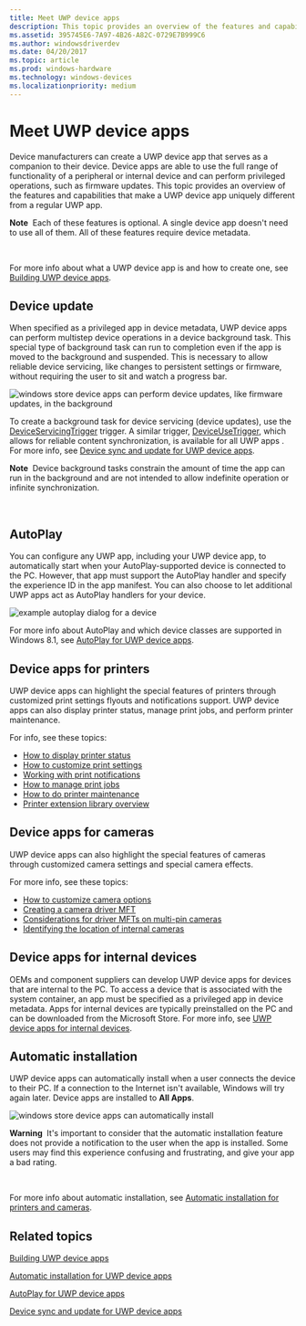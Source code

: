 ```yaml
---
title: Meet UWP device apps
description: This topic provides an overview of the features and capabilities that make a UWP device app uniquely different from a regular UWP app.
ms.assetid: 395745E6-7A97-4B26-A82C-0729E7B999C6
ms.author: windowsdriverdev
ms.date: 04/20/2017
ms.topic: article
ms.prod: windows-hardware
ms.technology: windows-devices
ms.localizationpriority: medium
---
```


# Meet UWP device apps


Device manufacturers can create a UWP device app that serves as a companion to their device. Device apps are able to use the full range of functionality of a peripheral or internal device and can perform privileged operations, such as firmware updates. This topic provides an overview of the features and capabilities that make a UWP device app uniquely different from a regular UWP app.

**Note**  Each of these features is optional. A single device app doesn't need to use all of them. All of these features require device metadata.

 

For more info about what a UWP device app is and how to create one, see [Building UWP device apps](the-workflow.md).

## <span id="_Device_update"></span><span id="_device_update"></span><span id="_DEVICE_UPDATE"></span> Device update


When specified as a privileged app in device metadata, UWP device apps can perform multistep device operations in a device background task. This special type of background task can run to completion even if the app is moved to the background and suspended. This is necessary to allow reliable device servicing, like changes to persistent settings or firmware, without requiring the user to sit and watch a progress bar.

![windows store device apps can perform device updates, like firmware updates, in the background](images/deviceupdateuserconsent.png)

To create a background task for device servicing (device updates), use the [DeviceServicingTrigger](http://go.microsoft.com/fwlink/p/?LinkID=308965) trigger. A similar trigger, [DeviceUseTrigger](http://go.microsoft.com/fwlink/p/?LinkID=308967), which allows for reliable content synchronization, is available for all UWP apps . For more info, see [Device sync and update for UWP device apps](device-sync-and-update-for-uwp-device-apps.md).

**Note**  Device background tasks constrain the amount of time the app can run in the background and are not intended to allow indefinite operation or infinite synchronization.

 

## <span id="AutoPlay"></span><span id="autoplay"></span><span id="AUTOPLAY"></span>AutoPlay


You can configure any UWP app, including your UWP device app, to automatically start when your AutoPlay-supported device is connected to the PC. However, that app must support the AutoPlay handler and specify the experience ID in the app manifest. You can also choose to let additional UWP apps act as AutoPlay handlers for your device.

![example autoplay dialog for a device](images/autoplayfordeviceapps.png)

For more info about AutoPlay and which device classes are supported in Windows 8.1, see [AutoPlay for UWP device apps](autoplay-for-uwp-device-apps.md).

## <span id="Device_apps_for_printers"></span><span id="device_apps_for_printers"></span><span id="DEVICE_APPS_FOR_PRINTERS"></span>Device apps for printers


UWP device apps can highlight the special features of printers through customized print settings flyouts and notifications support. UWP device apps can also display printer status, manage print jobs, and perform printer maintenance.

For info, see these topics:

-   [How to display printer status](how-to-display-printer-status.md)
-   [How to customize print settings](how-to-customize-print-settings.md)
-   [Working with print notifications](working-with-print-notifications.md)
-   [How to manage print jobs](how-to-manage-print-jobs.md)
-   [How to do printer maintenance](how-to-do-printer-maintenance.md)
-   [Printer extension library overview](printer-extension-library-overview.md)

## <span id="Device_apps_for_cameras"></span><span id="device_apps_for_cameras"></span><span id="DEVICE_APPS_FOR_CAMERAS"></span>Device apps for cameras


UWP device apps can also highlight the special features of cameras through customized camera settings and special camera effects.

For more info, see these topics:

-   [How to customize camera options](how-to-customize-camera-options.md)
-   [Creating a camera driver MFT](creating-a-camera-driver-mft.md)
-   [Considerations for driver MFTs on multi-pin cameras](driver-mfts-on-multi-pin-cameras.md)
-   [Identifying the location of internal cameras](identifying-the-location-of-internal-cameras.md)

## <span id="Device_apps_for_internal_devices"></span><span id="device_apps_for_internal_devices"></span><span id="DEVICE_APPS_FOR_INTERNAL_DEVICES"></span>Device apps for internal devices


OEMs and component suppliers can develop UWP device apps for devices that are internal to the PC. To access a device that is associated with the system container, an app must be specified as a privileged app in device metadata. Apps for internal devices are typically preinstalled on the PC and can be downloaded from the Microsoft Store. For more info, see [UWP device apps for internal devices](uwp-device-apps-for-specialized-devices.md).

## <span id="Automatic_installation"></span><span id="automatic_installation"></span><span id="AUTOMATIC_INSTALLATION"></span>Automatic installation


UWP device apps can automatically install when a user connects the device to their PC. If a connection to the Internet isn't available, Windows will try again later. Device apps are installed to **All Apps**.

![windows store device apps can automatically install](images/autoinstalluserexperience.png)

**Warning**  It's important to consider that the automatic installation feature does not provide a notification to the user when the app is installed. Some users may find this experience confusing and frustrating, and give your app a bad rating.

 

For more info about automatic installation, see [Automatic installation for printers and cameras](auto-install-for-uwp-device-apps.md).

## <span id="related_topics"></span>Related topics


[Building UWP device apps](the-workflow.md)

[Automatic installation for UWP device apps](auto-install-for-uwp-device-apps.md)

[AutoPlay for UWP device apps](autoplay-for-uwp-device-apps.md)

[Device sync and update for UWP device apps](device-sync-and-update-for-uwp-device-apps.md)

 

 






